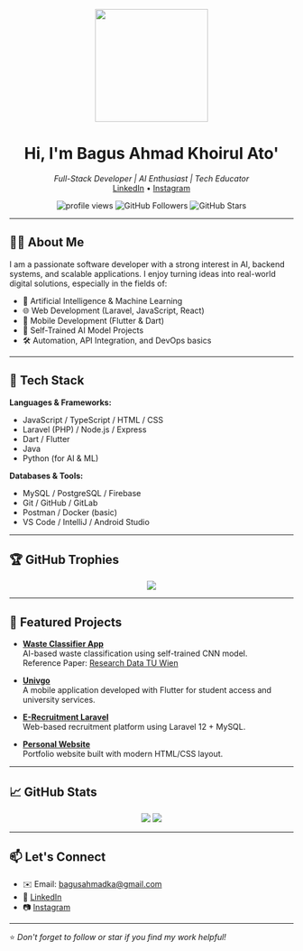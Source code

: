 <p align="center">
  <img src="https://github.com/bagusahmadka/bagusahmadka/blob/main/bagus-1.jpg" width="200" />
</p>
<h1 align="center">Hi, I'm Bagus Ahmad Khoirul Ato'</h1>
<p align="center">
  <i>Full-Stack Developer | AI Enthusiast | Tech Educator</i><br>
  <a href="https://www.linkedin.com/in/bagus-ahmad-khoirul-ato">LinkedIn</a> • 
  <a href="https://www.instagram.com/bagusahmaad">Instagram</a>
</p>

<p align="center">
  <img src="https://komarev.com/ghpvc/?username=bagusahmadka&label=Profile%20views&color=0e75b6&style=flat" alt="profile views" />
  <img src="https://img.shields.io/github/followers/bagusahmadka?label=Followers&style=social" alt="GitHub Followers" />
  <img src="https://img.shields.io/github/stars/bagusahmadka?label=Stars&style=social" alt="GitHub Stars" />
</p>

---

## 🧑‍💻 About Me

I am a passionate software developer with a strong interest in AI, backend systems, and scalable applications. I enjoy turning ideas into real-world digital solutions, especially in the fields of:

- 🔬 Artificial Intelligence & Machine Learning
- 🌐 Web Development (Laravel, JavaScript, React)
- 📱 Mobile Development (Flutter & Dart)
- 🧠 Self-Trained AI Model Projects
- 🛠️ Automation, API Integration, and DevOps basics

---

## 🚀 Tech Stack

**Languages & Frameworks:**
- JavaScript / TypeScript / HTML / CSS
- Laravel (PHP) / Node.js / Express
- Dart / Flutter
- Java
- Python (for AI & ML)

**Databases & Tools:**
- MySQL / PostgreSQL / Firebase
- Git / GitHub / GitLab
- Postman / Docker (basic)
- VS Code / IntelliJ / Android Studio

---

## 🏆 GitHub Trophies

<p align="center">
  <img src="https://github-profile-trophy.vercel.app/?username=bagusahmadka&theme=onedark&margin-w=15&no-frame=true&row=2&column=3" />
</p>

---

## 📂 Featured Projects

- **[Waste Classifier App](https://github.com/bagusahmadka/waste_classifier_app.git)**  
  AI-based waste classification using self-trained CNN model.  
  Reference Paper: [Research Data TU Wien](https://researchdata.tuwien.ac.at/records/27k90-dvw73)

- **[Univgo](https://github.com/bagusahmadka/Univgo)**  
  A mobile application developed with Flutter for student access and university services.

- **[E-Recruitment Laravel](https://github.com/bagusahmadka/eRecruitment-Laravel)**  
  Web-based recruitment platform using Laravel 12 + MySQL.

- **[Personal Website](https://github.com/bagusahmadka/Website)**  
  Portfolio website built with modern HTML/CSS layout.

---

## 📈 GitHub Stats

<p align="center">
  <img src="https://github-readme-stats.vercel.app/api?username=bagusahmadka&show_icons=true&theme=react&hide_border=true" />
  <img src="https://github-readme-stats.vercel.app/api/top-langs/?username=bagusahmadka&layout=compact&theme=react&hide_border=true" />
</p>

---

## 📫 Let's Connect

- ✉️ Email: bagusahmadka@gmail.com  
- 🔗 [LinkedIn](https://www.linkedin.com/in/bagus-ahmad-khoirul-ato)
- 📷 [Instagram](https://www.instagram.com/bagusahmaad)

---
⭐ *Don't forget to follow or star if you find my work helpful!*

